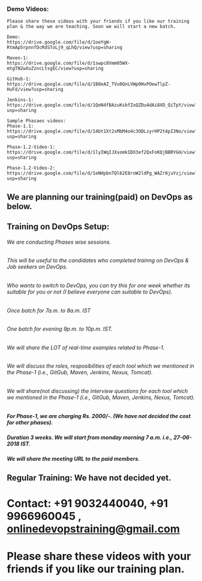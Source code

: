 
### Demo Videos:


	Please share these videos with your friends if you like our training plan & the way we are teaching. Soon we will start a new batch.

	Demo:
	https://drive.google.com/file/d/1oeYgW-RtmAp5rpnnfDcRdSToLj9_qLhQ/view?usp=sharing

	Maven-1:
	https://drive.google.com/file/d/1swpc8Vmm05WX-mtgTN2wXuZzncLtsgEC/view?usp=sharing

	GitHub-1:
	https://drive.google.com/file/d/1B8eAZ_TVu0QnLVWp0HvPOewTlpZ-HuFd/view?usp=sharing

	Jenkins-1:
	https://drive.google.com/file/d/1QeN4fBAzuKsbfZxQZDu4dAi8XD_QiTpY/view?usp=sharing

	Sample Phasaes videos:	
	Phase-1.1:
	https://drive.google.com/file/d/14bt1Xt2sMbM4o4c3ODLzyrHP2t4pI3No/view?usp=sharing

	Phase-1.2-Video-1:
	https://drive.google.com/file/d/1lyIWqIJXxomkIDX3ef2QxFoKQjBBRYGH/view?usp=sharing

	Phase-1.2-Video-2:
	https://drive.google.com/file/d/1eNHpbnTQl62E8roW2ldPg_WAZr8juYzj/view?usp=sharing


## We are planning our training(paid) on DevOps as below.

## Training on DevOps Setup:

###### We are conducting Phases wise sessions. 

###### This will be useful to the candidates who completed trainng on DevOps & Job seekers on DevOps.
	    
###### Who wants to switch to DevOps, you can try this for one week whether its suitable for you or not (I believe everyone can suitable to DevOps).

###### Once batch for 7a.m. to 8a.m. IST

###### One batch for evening 9p.m. to 10p.m. IST.

###### We will share the LOT of real-time examples related to Phase-1.

###### We will discuss the roles, resposibilities of each tool which we mentioned in the Phase-1 (i.e., GitGub, Maven, Jenkins, Nexus, Tomcat).

###### We will share(not discussing) the interview questions for each tool which we mentioned in the Phase-1 (i.e., GitGub, Maven, Jenkins, Nexus, Tomcat).

##### For Phase-1, we are charging Rs. 2000/-. (We have not decided the cost for other phases).

##### Duration 3 weeks. We will start from monday morning 7 a.m. i.e., 27-06-2018 IST.

##### We will share the meeting URL to the paid members.


## Regular Training: We have not decided yet.

# Contact: +91 9032440040, +91 9966960045 , onlinedevopstraining@gmail.com


# Please share these videos with your friends if you like our training plan.



    
